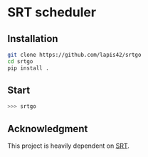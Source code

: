 # SRT scheduler

## Installation

```bash
git clone https://github.com/lapis42/srtgo
cd srtgo
pip install .
```

## Start

```bash
>>> srtgo
```

## Acknowledgment

This project is heavily dependent on [SRT](https://github.com/ryanking13/SRT).
